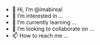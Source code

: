 - 👋 Hi, I’m @imabireal
- 👀 I’m interested in ...
- 🌱 I’m currently learning ...
- 💞️ I’m looking to collaborate on ...
- 📫 How to reach me ...

<!---
imabireal/imabireal is a ✨ special ✨ repository because its `README.md` (this file) appears on your GitHub profile.
You can click the Preview link to take a look at your changes.
--->
